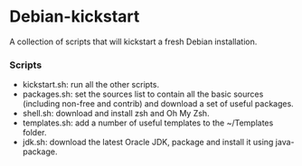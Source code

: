 # Debian-kickstart
A collection of scripts that will kickstart a fresh Debian installation.

### Scripts
- kickstart.sh: run all the other scripts.
- packages.sh: set the sources list to contain all the basic sources (including non-free and contrib) and download a set of useful packages.
- shell.sh: download and install zsh and Oh My Zsh.
- templates.sh: add a number of useful templates to the ~/Templates folder.
- jdk.sh: download the latest Oracle JDK, package and install it using java-package.
